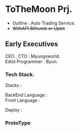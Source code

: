 # ToTheMoon Prj.
 - Outline : Auto Trading Service.
 - ~~WithAPI Bithumb or Upbit~~

## Early Executives

CEO , CTO : Myungsworld.   
Ediot Programmer : Byun. 

### Tech Stack.

Stacks :  

BackEnd Language :   
Front Language :  

Deploy :  

### ProtoType


